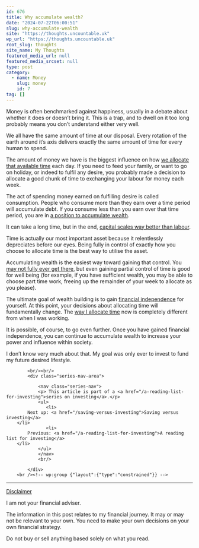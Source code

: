 ```yaml
---
id: 676
title: Why accumulate wealth?
date: "2024-07-22T06:00:51"
slug: why-accumulate-wealth
site: "https://thoughts.uncountable.uk"
wp_url: "https://thoughts.uncountable.uk"
root_slug: thoughts
site_name: My Thoughts
featured_media_url: null
featured_media_srcset: null
type: post
category:
  - name: Money
    slug: money
    id: 7
tag: []
---
```



<p>Money is often benchmarked against happiness, usually in a debate about whether it does or doesn&#8217;t bring it.  This is a trap, and to dwell on it too long probably means you don&#8217;t understand either very well.</p>



<p>We all have the same amount of time at our disposal.  Every rotation of the earth around it&#8217;s axis delivers exactly the same amount of time for every human to spend.</p>



<p>The amount of money we have is the biggest influence on how <a href="https://thoughts.uncountable.uk/allocating-time/" data-type="post" data-id="568">we allocate that available time</a> each day.  If you need to feed your family, or want to go on holiday, or indeed to fulfil any desire, you probably made a decision to allocate a good chunk of time to exchanging your labour for money each week. </p>



<p>The act of spending money earned on fulfilling desire is called consumption.  People who consume more than they earn over a time period will accumulate debt.  If you consume less than you earn over that time period, you are in <a href="https://thoughts.uncountable.uk/most-important-factors-for-accumulating-wealth/" data-type="post" data-id="228">a position to accumulate wealth</a>.</p>



<p>It can take a long time, but in the end, <a href="https://thoughts.uncountable.uk/capital-scales-way-better-than-labour/" data-type="post" data-id="594">capital scales way better than labour</a>. </p>



<p>Time is actually our most important asset because it relentlessly depreciates before our eyes.  Being fully in control of exactly how you choose to allocate time is the best way to utilise the asset.</p>



<p>Accumulating wealth is the easiest way toward gaining that control.  You <a href="https://thoughts.uncountable.uk/how-long-does-compounding-take/" data-type="post" data-id="646">may not fully ever get there</a>, but even gaining partial control of time is good for well being (for example, if you have sufficient wealth, you may be able to choose part time work, freeing up the remainder of your week to allocate as you please).</p>



<p>The ultimate goal of wealth building is to gain <a href="https://thoughts.uncountable.uk/what-is-financial-independence/" data-type="post" data-id="529">financial independence</a> for yourself. At this point, your decisions about allocating time will fundamentally change. The <a href="https://diary.uncountable.uk/">way I allocate time</a> now is completely different from when I was working.</p>



<p>It is possible, of course, to go even further.  Once you have gained financial independence, you can continue to accumulate wealth to increase your power and influence within society.  </p>



<p>I don&#8217;t know very much about that.  My goal was only ever to invest to fund my future desired lifestyle.</p>

			<br/><br/>
			<div class="series-nav-area">
			   
				<nav class="series-nav">
				<p> This article is part of a <a href="/a-reading-list-for-investing">series on investing</a>.</p>
				<ul> 
				   <li>
		    Next up: <a href="/saving-versus-investing">Saving versus investing</a>
		</li>
				   <li>
		    Previous: <a href="/a-reading-list-for-investing">A reading list for investing</a>
		</li>
				</ul>
				</nav>
				<br/>
				
			</div>
		<br /><!-- wp:group {"layout":{"type":"constrained"}} -->
<div class="wp-block-group"><!-- wp:separator {"style":{"spacing":{"margin":{"top":"var:preset|spacing|40","bottom":"0"}}}} -->
<hr class="wp-block-separator has-alpha-channel-opacity" style="margin-top:var(--wp--preset--spacing--40);margin-bottom:0"/>
<!-- /wp:separator -->

<!-- wp:paragraph {"style":{"typography":{"textDecoration":"underline"}}} -->
<p style="text-decoration:underline">Disclaimer</p>
<!-- /wp:paragraph -->

<!-- wp:paragraph -->
<p>I am not your financial adviser.   </p>
<!-- /wp:paragraph -->

<!-- wp:paragraph -->
<p>The information in this post relates to my financial journey.  It may or may not be relevant to your own.  You need to make your own decisions on your own financial strategy.</p>
<!-- /wp:paragraph -->

<!-- wp:paragraph -->
<p>Do not buy or sell anything based solely on what you read.</p>
<!-- /wp:paragraph --></div>
<!-- /wp:group -->